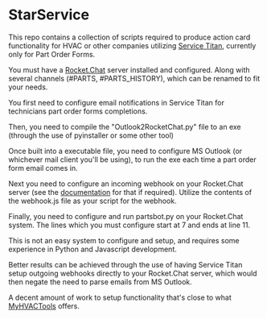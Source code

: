 # StarService

This repo contains a collection of scripts required to produce action card functionality for HVAC or other companies utilizing [Service Titan](https://servicetitan.com), currently only for Part Order Forms.

You must have a [Rocket.Chat](http://rocket.chat) server installed and configured. Along with several channels (#PARTS, #PARTS_HISTORY), which can be renamed to fit your needs. 

You first need to configure email notifications in Service Titan for technicians part order forms completions. 

Then, you need to compile the "Outlook2RocketChat.py" file to an exe (through the use of pyinstaller or some other tool)

Once built into a executable file, you need to configure MS Outlook (or whichever mail client you'll be using), to run the exe each time a part order form email comes in.

Next you need to configure an incoming webhook on your Rocket.Chat server (see the [documentation](https://docs.rocket.chat/guides/administrator-guides/integrations) for that if required). Utilize the contents of the webhook.js file as your script for the webhook.

Finally, you need to configure and run partsbot.py on your Rocket.Chat system. The lines which you must configure start at 7 and ends at line 11.

This is not an easy system to configure and setup, and requires some experience in Python and Javascript development. 

Better results can be achieved through the use of having Service Titan setup outgoing webhooks directly to your Rocket.Chat server, which would then negate the need to parse emails from MS Outlook.

A decent amount of work to setup functionality that's close to what [MyHVACTools](https://www.myhvactools.com/) offers.
